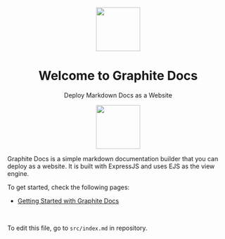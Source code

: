 <br>
<br>
<center>

<img src="/favicon.svg"  style="width:100px;">

# Welcome to Graphite Docs

Deploy Markdown Docs as a Website

<a href="https://github.com/gauravjot/graphite-md-server"><img src="https://img.shields.io/badge/github-%23121011.svg?style=for-the-badge&logo=github&logoColor=white" style="width:100px; display:inline"></a>

</center>

Graphite Docs is a simple markdown documentation builder that you can deploy as a website. It is built with ExpressJS and uses EJS as the view engine.

To get started, check the following pages:

-   [Getting Started with Graphite Docs](/1_Getting__Started)

<br/>

To edit this file, go to `src/index.md` in repository.
